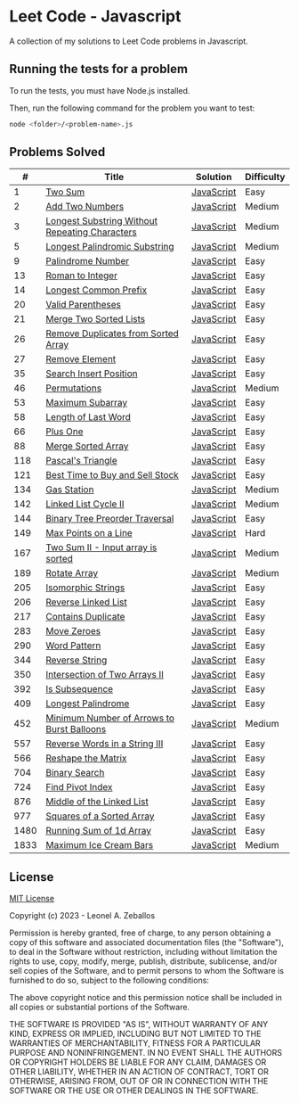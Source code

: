 # Leet Code - Javascript
A collection of my solutions to Leet Code problems in Javascript.

## Running the tests for a problem
To run the tests, you must have Node.js installed.

Then, run the following command for the problem you want to test:

```bash
node <folder>/<problem-name>.js
```

## Problems Solved
| # | Title | Solution | Difficulty |
|---| ----- | -------- | ---------- |
|1|[Two Sum](https://leetcode.com/problems/two-sum/)|[JavaScript](./src/1.%20Two%20Sum/v1.js)|Easy|
|2|[Add Two Numbers](https://leetcode.com/problems/add-two-numbers/)|[JavaScript](./src/2.%20Add%20Two%20Numbers/v1.js)|Medium|
|3|[Longest Substring Without Repeating Characters](https://leetcode.com/problems/longest-substring-without-repeating-characters/)|[JavaScript](./src/3.%20Longest%20Substring%20Without%20Repeating%20Characters/v1.js)|Medium|
|5|[Longest Palindromic Substring](https://leetcode.com/problems/longest-palindromic-substring/)|[JavaScript](./src/5.%20Longest%20Palindromic%20Substring/v1.js)|Medium|
|9|[Palindrome Number](https://leetcode.com/problems/palindrome-number/)|[JavaScript](./src/9.%20Palindrome%20Number/v1.js)|Easy|
|13|[Roman to Integer](https://leetcode.com/problems/roman-to-integer/)|[JavaScript](./src/13.%20Roman%20to%20Integer/v1.js)|Easy|
|14|[Longest Common Prefix](https://leetcode.com/problems/longest-common-prefix/)|[JavaScript](./src/14.%20Longest%20Common%20Prefix/v1.js)|Easy|
|20|[Valid Parentheses](https://leetcode.com/problems/valid-parentheses/)|[JavaScript](./src/20.%20Valid%20Parentheses/v1.js)|Easy|
|21|[Merge Two Sorted Lists](https://leetcode.com/problems/merge-two-sorted-lists/)|[JavaScript](./src/21.%20Merge%20Two%20Sorted%20Lists/v1.js)|Easy|
|26|[Remove Duplicates from Sorted Array](https://leetcode.com/problems/remove-duplicates-from-sorted-array/)|[JavaScript](./src/26.%20Remove%20Duplicates%20from%20Sorted%20Array/v1.js)|Easy|
|27|[Remove Element](https://leetcode.com/problems/remove-element/)|[JavaScript](./src/27.%20Remove%20Element/v1.js)|Easy|
|35|[Search Insert Position](https://leetcode.com/problems/search-insert-position/)|[JavaScript](./src/35.%20Search%20Insert%20Position/v1.js)|Easy|
|46|[Permutations](https://leetcode.com/problems/permutations/)|[JavaScript](./src/46.%20Permutations/v1.js)|Medium|
|53|[Maximum Subarray](https://leetcode.com/problems/maximum-subarray/)|[JavaScript](./src/53.%20Maximum%20Subarray/v1.js)|Easy|
|58|[Length of Last Word](https://leetcode.com/problems/length-of-last-word/)|[JavaScript](./src/58.%20Length%20of%20Last%20Word/v1.js)|Easy|
|66|[Plus One](https://leetcode.com/problems/plus-one/)|[JavaScript](./src/66.%20Plus%20One/v1.js)|Easy|
|88|[Merge Sorted Array](https://leetcode.com/problems/merge-sorted-array/)|[JavaScript](./src/88.%20Merge%20Sorted%20Array/v1.js)|Easy|
|118|[Pascal's Triangle](https://leetcode.com/problems/pascals-triangle/)|[JavaScript](./src/118.%20Pascal's%20Triangle/v1.js)|Easy|
|121|[Best Time to Buy and Sell Stock](https://leetcode.com/problems/best-time-to-buy-and-sell-stock/)|[JavaScript](./src/121.%20Best%20Time%20to%20Buy%20and%20Sell%20Stock/v1.js)|Easy|
|134|[Gas Station](https://leetcode.com/problems/gas-station/)|[JavaScript](./src/134.%20Gas%20Station/v1.js)|Medium|
|142|[Linked List Cycle II](https://leetcode.com/problems/linked-list-cycle-ii/)|[JavaScript](./src/142.%20Linked%20List%20Cycle%20II/v1.js)|Medium|
|144|[Binary Tree Preorder Traversal](https://leetcode.com/problems/binary-tree-preorder-traversal/)|[JavaScript](./src/144.%20Binary%20Tree%20Preorder%20Traversal/v1.js)|Easy|
|149|[Max Points on a Line](https://leetcode.com/problems/max-points-on-a-line/)|[JavaScript](./src/149.%20Max%20Points%20on%20a%20Line/v1.js)|Hard|
|167|[Two Sum II - Input array is sorted](https://leetcode.com/problems/two-sum-ii-input-array-is-sorted/)|[JavaScript](./src/167.%20Two%20Sum%20II%20-%20Input%20array%20is%20sorted/v1.js)|Medium|
|189|[Rotate Array](https://leetcode.com/problems/rotate-array/)|[JavaScript](./src/189.%20Rotate%20Array/v1.js)|Medium|
|205|[Isomorphic Strings](https://leetcode.com/problems/isomorphic-strings/)|[JavaScript](./src/205.%20Isomorphic%20Strings/v1.js)|Easy|
|206|[Reverse Linked List](https://leetcode.com/problems/reverse-linked-list/)|[JavaScript](./src/206.%20Reverse%20Linked%20List/v1.js)|Easy|
|217|[Contains Duplicate](https://leetcode.com/problems/contains-duplicate/)|[JavaScript](./src/217.%20Contains%20Duplicate/v1.js)|Easy|
|283|[Move Zeroes](https://leetcode.com/problems/move-zeroes/)|[JavaScript](./src/283.%20Move%20Zeroes/v1.js)|Easy|
|290|[Word Pattern](https://leetcode.com/problems/word-pattern/)|[JavaScript](./src/290.%20Word%20Pattern/v1.js)|Easy|
|344|[Reverse String](https://leetcode.com/problems/reverse-string/)|[JavaScript](./src/344.%20Reverse%20String/v1.js)|Easy|
|350|[Intersection of Two Arrays II](https://leetcode.com/problems/intersection-of-two-arrays-ii/)|[JavaScript](./src/350.%20Intersection%20of%20Two%20Arrays%20II/v1.js)|Easy|
|392|[Is Subsequence](https://leetcode.com/problems/is-subsequence/)|[JavaScript](./src/392.%20Is%20Subsequence/v1.js)|Easy|
|409|[Longest Palindrome](https://leetcode.com/problems/longest-palindrome/)|[JavaScript](./src/409.%20Longest%20Palindrome/v1.js)|Easy|
|452|[Minimum Number of Arrows to Burst Balloons](https://leetcode.com/problems/minimum-number-of-arrows-to-burst-balloons/)|[JavaScript](./src/452.%20Minimum%20Number%20of%20Arrows%20to%20Burst%20Balloons/v1.js)|Medium|
|557|[Reverse Words in a String III](https://leetcode.com/problems/reverse-words-in-a-string-iii/)|[JavaScript](./src/557.%20Reverse%20Words%20in%20a%20String%20III/v1.js)|Easy|
|566|[Reshape the Matrix](https://leetcode.com/problems/reshape-the-matrix/)|[JavaScript](./src/566.%20Reshape%20the%20Matrix/v1.js)|Easy|
|704|[Binary Search](https://leetcode.com/problems/binary-search/)|[JavaScript](./src/704.%20Binary%20Search/v1.js)|Easy|
|724|[Find Pivot Index](https://leetcode.com/problems/find-pivot-index/)|[JavaScript](./src/724.%20Find%20Pivot%20Index/v1.js)|Easy|
|876|[Middle of the Linked List](https://leetcode.com/problems/middle-of-the-linked-list/)|[JavaScript](./src/876.%20Middle%20of%20the%20Linked%20List/v1.js)|Easy|
|977|[Squares of a Sorted Array](https://leetcode.com/problems/squares-of-a-sorted-array/)|[JavaScript](./src/977.%20Squares%20of%20a%20Sorted%20Array/v1.js)|Easy|
|1480|[Running Sum of 1d Array](https://leetcode.com/problems/running-sum-of-1d-array/)|[JavaScript](./src/1480.%20Running%20Sum%20of%201d%20Array/v1.js)|Easy|
|1833|[Maximum Ice Cream Bars](https://leetcode.com/problems/maximum-ice-cream-bars/)|[JavaScript](./src/1833.%20Maximum%20Ice%20Cream%20Bars/v1.js)|Medium|

## License
[MIT License](https://choosealicense.com/licenses/mit/)

Copyright (c) 2023 - Leonel A. Zeballos

Permission is hereby granted, free of charge, to any person obtaining a copy
of this software and associated documentation files (the "Software"), to deal
in the Software without restriction, including without limitation the rights
to use, copy, modify, merge, publish, distribute, sublicense, and/or sell
copies of the Software, and to permit persons to whom the Software is
furnished to do so, subject to the following conditions:

The above copyright notice and this permission notice shall be included in all
copies or substantial portions of the Software.

THE SOFTWARE IS PROVIDED "AS IS", WITHOUT WARRANTY OF ANY KIND, EXPRESS OR
IMPLIED, INCLUDING BUT NOT LIMITED TO THE WARRANTIES OF MERCHANTABILITY,
FITNESS FOR A PARTICULAR PURPOSE AND NONINFRINGEMENT. IN NO EVENT SHALL THE
AUTHORS OR COPYRIGHT HOLDERS BE LIABLE FOR ANY CLAIM, DAMAGES OR OTHER
LIABILITY, WHETHER IN AN ACTION OF CONTRACT, TORT OR OTHERWISE, ARISING FROM,
OUT OF OR IN CONNECTION WITH THE SOFTWARE OR THE USE OR OTHER DEALINGS IN THE
SOFTWARE.